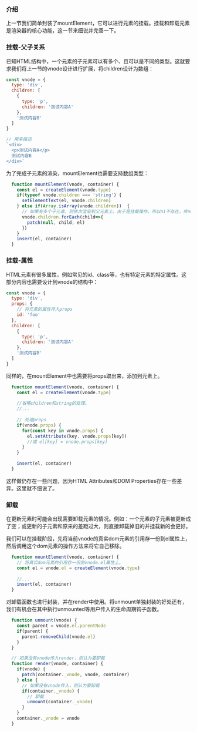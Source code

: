 ### 介绍

上一节我们简单封装了mountElement，它可以进行元素的挂载。挂载和卸载元素是渲染器的核心功能，这一节来细说并完善一下。

### 挂载-父子关系

已知HTML结构中，一个元素的子元素可以有多个、且可以是不同的类型。这就要求我们将上一节的vnode设计进行扩展，将children设计为数组：

```js
const vnode = {
  type: 'div',
  children: [
    {
      type: 'p',
      children: '测试内容A'
    },
    '测试内容B'
  ]
}

// 用来描述
`<div>
  <p>测试内容A</p>
  测试内容B
</div>`
```

为了完成子元素的渲染，mountElement也需要支持数组类型：

```js
  function mountElement(vnode, container) {
    const el = createElement(vnode.type)
    if(typeof vnode.children === 'string') {
      setElementText(el, vnode.children)
    } else if(Array.isArray(vnode.children))  {
      // 如果有多个子元素，则依次渲染到父元素上。由于是挂载操作，所以n1不存在，传null即可。
      vnode.children.forEach(child=>{
        patch(null, child, el)
      })
    }
    insert(el, container)
  }
```

### 挂载-属性

HTML元素有很多属性，例如常见的id、class等，也有特定元素的特定属性。这部分内容也需要设计到vnode的结构中：

```js
const vnode = {
  type: 'div',
  props: {
    // 将元素的属性存入props
    id: 'foo'
  },
  children: [
    {
      type: 'p',
      children: '测试内容A'
    },
    '测试内容B'
  ]
}
```

同样的，在mountElement中也需要将props取出来，添加到元素上。

```js
  function mountElement(vnode, container) {
    const el = createElement(vnode.type)
    
    //省略children和string的处理。
    //...
    
    // 处理props
    if(vnode.props) {
      for(const key in vnode.props) {
        el.setAttribute(key, vnode.props[key])
        //或 el[key] = vnode.props[key]
      }
    }
    
    insert(el, container)
  }
```

这样做仍存在一些问题，因为HTML Attributes和DOM Properties存在一些差异。这里就不细说了。

### 卸载

在更新元素时可能会出现需要卸载元素的情况。例如：一个元素的子元素被更新成了空；或更新的子元素和原来的差距过大，则直接卸载掉旧的并挂载新的会更好。

我们可以在挂载阶段，先将当前vnode的真实dom元素的引用存一份到el属性上，然后调用这个dom元素的操作方法来将它自己移除。

```js
  function mountElement(vnode, container) {
    // 将真实dom元素的引用存一份到vnode.el属性上。
    const el = vnode.el = createElement(vnode.type)
    
    //...
    insert(el, container)
  }
```

对卸载函数也进行封装，并在render中使用。将unmount单独封装的好处还有，我们有机会在其中执行unmounted等用户传入的生命周期钩子函数。

```js
  function unmount(vnode) {
    const parent = vnode.el.parentNode
    if(parent) {
      parent.removeChild(vnode.el)
    }
  }

  // 如果没有vnode传入render，则认为要卸载
  function render(vnode, container) {
    if(vnode) {
      patch(container._vnode, vnode, container)
    } else {
      // 如果没有vnode传入，则认为要卸载
      if(container._vnode) {
        // 卸载
        unmount(container._vnode)
      }
    }
    container._vnode = vnode
  }
```

